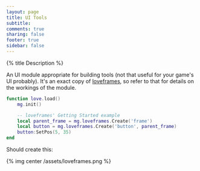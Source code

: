 ```yaml
---
layout: page
title: UI Tools 
subtitle:
comments: true
sharing: false
footer: true
sidebar: false 
---
```


{% title Description %}

An UI module appropriate for building tools (not that useful for your game's UI probably). It's an exact copy of 
[loveframes](https://github.com/KennyShields/LoveFrames), so refer to that for details on the workings of the module.

~~~ lua
function love.load()
    mg.init()

    -- loveframes' Getting Started example
    local parent_frame = mg.loveframes.Create('frame')
    local button = mg.loveframes.Create('button', parent_frame)
    button:SetPos(5, 35)
end
~~~

Should create this:

{% img center /assets/loveframes.png %}
